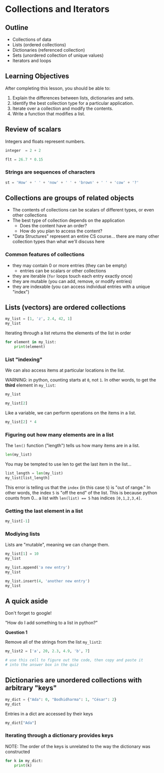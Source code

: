 # Collections and Iterators

## Outline

- Collections of data
- Lists (ordered collections)
- Dictionaries (referenced collection)
- Sets (unordered collection of unique values)
- Iterators and loops

## Learning Objectives

After completing this lesson, you should be able to:

1. Explain the differences between lists, dictionaries and sets.
2. Identify the best collection type for a particular application.
3. Iterate over a collection and modify the contents.
4. Write a function that modifies a list.

## Review of scalars

Integers and floats represent numbers.

```python
integer  = 2 + 2
```
```python
flt = 26.7 * 0.15
```

### Strings are sequences of characters

```python
st = 'How' + ' ' + 'now' + ' ' + 'brown' + ' ' + 'cow' + '?'
```

## Collections are groups of related objects

- The contents of collections can be scalars of different types, or even other collections
- The best type of collection depends on the application
    - Does the content have an order?
    - How do you plan to access the content?
- "Data Structures" represent an entire CS course... there are many other collection types than what we'll discuss here

### Common features of collections

- they may contain 0 or more entries (they can be empty)
    - entries can be scalars or other collections
- they are iterable (`for` loops touch each entry exactly once)
- they are mutable (you can add, remove, or modify entries)
- they are indexable (you can access individual entries with a unique "index")

## Lists (vectors) are ordered collections

```python
my_list = [1, 'z', 2.4, 42, 1]
my_list
```

Iterating through a list returns the elements of the list in order

```python
for element in my_list:
    print(element)
```

### List "indexing"

We can also access items at particular locations in the list.

WARNING: in python, counting starts at `0`, not `1`.
In other words, to get the **third** element in `my_list`:

```python
my_list
```
```python
my_list[2]
```

Like a variable, we can perform operations on the items in a list.

```python
my_list[2] * 4
```

### Figuring out how many elements are in a list

The `len()` function ("length") tells us how many items are in a list.

```python
len(my_list)
```

You may be tempted to use len to get the last item in the list...

```python
list_length = len(my_list)
my_list[list_length]
```

This error is telling us that the `index` (in this case `5`) is "out of range."
In other words, the index `5` is "off the end" of the list.
This is because python counts from 0...
a list with `len(list) == 5` has indices `[0,1,2,3,4]`.

### Getting the last element in a list

```python
my_list[-1]
```


### Modiying lists

Lists are "mutable", meaning we can change them.

```python
my_list[1] = 10
my_list
```

```python
my_list.append('a new entry')
my_list
```

```python
my_list.insert(4, 'another new entry')
my_list
```

## A quick aside

Don't forget to google!

"How do I add something to a list in python?"

**Question 1**

Remove all of the strings from the list `my_list2`:

```python
my_list2 = ['a', 20, 2.3, 4.9, 'b', 7]
```

```py
# use this cell to figure out the code, then copy and paste it
# into the answer box in the quiz
```

## Dictionaries are unordered collections with arbitrary "keys"

```python
my_dict = {"Ada": 0, "Bodhidharma": 1, "César": 2}
my_dict
```

Entries in a dict are accessed by their keys

```python
my_dict["Ada"]
```

### Iterating through a dictionary provides keys

NOTE: The order of the keys is unrelated to the way the dictionary was constructed

```python
for k in my_dict:
    print(k)
```
